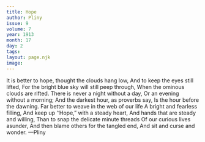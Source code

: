 ```yaml
---
title: Hope
author: Pliny
issue: 9
volume: 7
year: 1913
month: 17
day: 2
tags:
layout: page.njk
image:
---
```

It is better to hope, thought the clouds hang low, And to keep the eyes still lifted, For the bright blue sky will still peep through, When the ominous clouds are rifted. There is never a night without a day, Or an evening without a morning; And the darkest hour, as proverbs say, Is the hour before the dawning. Far better to weave in the web of our life A bright and fearless filling, And keep up ‘‘Hope,” with a steady heart, And hands that are steady and willing, Than to snap the delicate minute threads Of our curious lives asunder, And then blame others for the tangled end, And sit and curse and wonder. —Pliny


